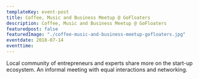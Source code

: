 ```yaml
---
templateKey: event-post
title: Coffee, Music and Business Meetup @ GoFloaters
description: Coffee, Music and Business Meetup @ GoFloaters
featuredpost: false
featuredImage: "./coffee-music-and-business-meetup-gofloaters.jpg"
eventdate: 2018-07-14
eventtime:  
---
```


<!--StartFragment-->

Local community of entrepreneurs and experts share more on the start-up ecosystem. An informal meeting with equal interactions and networking.

<!--EndFragment-->
